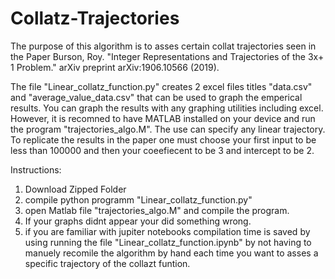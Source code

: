 # Collatz-Trajectories
The purpose of this algorithm is to asses certain collat trajectories seen in the Paper Burson, Roy. "Integer Representations and Trajectories of the 3x+ 1 Problem." arXiv preprint arXiv:1906.10566 (2019).

The file "Linear_collatz_function.py" creates 2 excel files titles "data.csv" and "average_value_data.csv" that can be used to graph the emperical results. You can graph the results with any graphing utilities including excel. However, it is recomned to have MATLAB installed on your device and run the program "trajectories_algo.M". The use can specify any linear trajectory. To replicate the results in the paper one must choose your first input to be less than 100000 and then your coeefiecent to be 3 and intercept to be 2. 

Instructions:
1) Download Zipped Folder
2) compile python programm "Linear_collatz_function.py"
3) open Matlab file "trajectories_algo.M" and compile the program.
4) If your graphs didnt appear your did something wrong. 
5) if you are familiar with jupiter notebooks compilation time is saved by using 
   running the file "Linear_collatz_function.ipynb" by not having to manuely 
   recomile the algorithm by hand each time you want to asses a specific 
   trajectory of the collazt funtion. 
   
